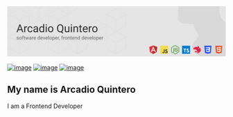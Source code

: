 ![Github profile header](./images/header.png)

[![image](https://img.shields.io/badge/Medium-12100E?style=for-the-badge&logo=medium&logoColor=white)](https://arcadioquintero.dev/) [![image](https://img.shields.io/badge/LinkedIn-0077B5?style=for-the-badge&logo=linkedin&logoColor=white)](https://www.linkedin.com/in/oidacra/) [![image](https://img.shields.io/badge/Twitter-1DA1F2?style=for-the-badge&logo=twitter&logoColor=white)](https://twitter.com/oidacra)

## My name is Arcadio Quintero
I am a Frontend Developer

